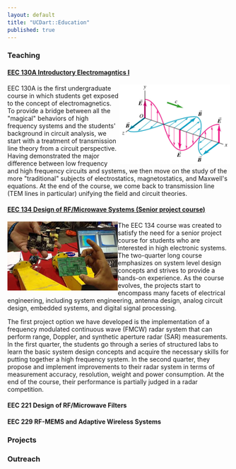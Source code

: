 ```yaml
---
layout: default
title: "UCDart::Education"
published: true
---
```


### Teaching

#### [EEC 130A Introductory Electromagntics I](/education/eec130a.html)

<img src="/images/emwave.png" width="250px" style="float:right; margin:0px;">

EEC 130A is the first undergraduate course in which students get exposed to the concept of electromagnetics. To provide a bridge between all the "magical" behaviors of high frequency systems and the students' background in circuit analysis, we start with a treatment of transmission line theory from a circuit perspective. Having demonstrated the major difference between low frequency and high frequency circuits and systems, we then move on the study of the more "traditional" subjects of electrostatics, magnetostatics, and Maxwell's equations. At the end of the course, we come back to transmission line (TEM lines in particular) unifying the field and circuit theories.  


#### [EEC 134 Design of RF/Microwave Systems (Senior project course)]("/education/eec134.html")

<img src="/images/eec134.jpg" width="250px" style="float:left; margin:0px;">

The EEC 134 course was created to satisfy the need for a senior project course for students who are interested in high electronic systems. The two-quarter long course emphasizes on system level design concepts and strives to provide a hands-on experience. As the course evolves, the projects start to encompass many facets of electrical engineering, including system engineering, antenna design, analog circuit design, embedded systems, and digital signal processing. 

The first project option we have developed is the implementation of a frequency modulated continuous wave (FMCW) radar system that can perform range, Doppler, and synthetic aperture radar (SAR) measurements. In the first quarter, the students go through a series of structured labs to learn the basic system design concepts and acquire the necessary skills for putting together a high frequency system. In the second quarter, they propose and implement improvements to their radar system in terms of measurement accuracy, resolution, weight and power consumption. At the end of the course, their performance is partially judged in a radar competition.

#### EEC 221 Design of RF/Microwave Filters

#### EEC 229 RF-MEMS and Adaptive Wireless Systems

### Projects

### Outreach

